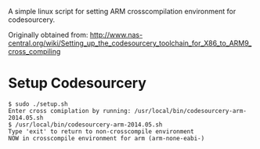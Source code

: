 A simple linux script for setting ARM crosscompilation environment for codesourcery.

Originally obtained from: http://www.nas-central.org/wiki/Setting_up_the_codesourcery_toolchain_for_X86_to_ARM9_cross_compiling

Setup Codesourcery
==================

```
$ sudo ./setup.sh
Enter cross comiplation by running: /usr/local/bin/codesourcery-arm-2014.05.sh
$ /usr/local/bin/codesourcery-arm-2014.05.sh
Type 'exit' to return to non-crosscompile environment
NOW in crosscompile environment for arm (arm-none-eabi-)
```
